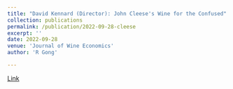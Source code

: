 ```yaml
---
title: "David Kennard (Director): John Cleese's Wine for the Confused"
collection: publications
permalink: /publication/2022-09-28-cleese
excerpt: ''
date: 2022-09-28
venue: 'Journal of Wine Economics'
author: 'R Gong'

---
```


[Link](https://www.cambridge.org/core/journals/journal-of-wine-economics/article/abs/david-kennard-director-john-cleeses-wine-for-the-confused-written-by-david-kennard-and-john-cleese-produced-by-victoria-simpson-distributed-by-inca-productions-2004-42-min-httpsyoutubeshnz6koywa/29D8EAC934CA851C68B6EBA0BCDD4BE0)
